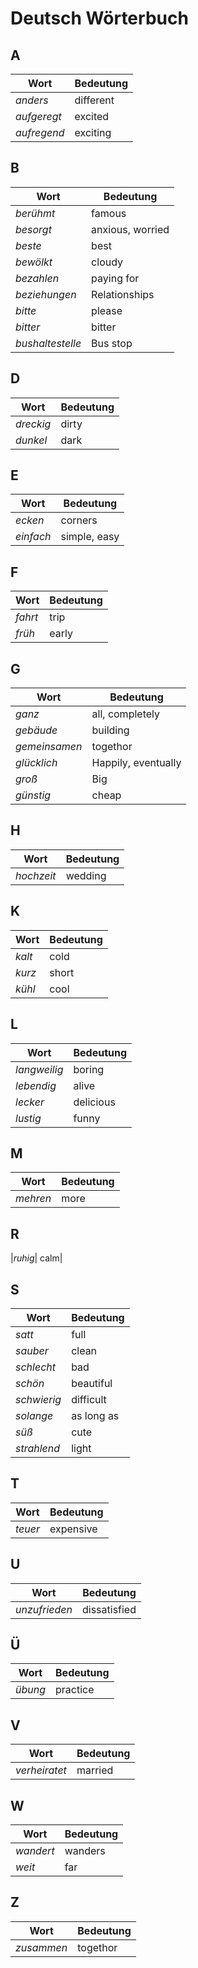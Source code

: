 # Deutsch Wörterbuch

## A

| Wort        | Bedeutung |
| ----------- | --------- |
| _anders_    | different |
| _aufgeregt_ | excited   |
| _aufregend_ | exciting  |

## B

| Wort             | Bedeutung        |
| ---------------- | ---------------- |
| _berühmt_        | famous           |
| _besorgt_        | anxious, worried |
| _beste_          | best             |
| _bewölkt_        | cloudy           |
| _bezahlen_       | paying for       |
| _beziehungen_    | Relationships    |
| _bitte_          | please           |
| _bitter_         | bitter           |
| _bushaltestelle_ | Bus stop         |

## D

| Wort      | Bedeutung |
| --------- | --------- |
| _dreckig_ | dirty     |
| _dunkel_  | dark      |

## E

| Wort      | Bedeutung    |
| --------- | ------------ |
| _ecken_   | corners      |
| _einfach_ | simple, easy |

## F

| Wort    | Bedeutung |
| ------- | --------- |
| _fahrt_ | trip      |
| _früh_  | early     |

## G

| Wort          | Bedeutung           |
| ------------- | ------------------- |
| _ganz_        | all, completely     |
| _gebäude_     | building            |
| _gemeinsamen_ | togethor            |
| _glücklich_   | Happily, eventually |
| _groß_        | Big                 |
| _günstig_     | cheap               |

## H

| Wort       | Bedeutung |
| ---------- | --------- |
| _hochzeit_ | wedding   |

## K

| Wort   | Bedeutung |
| ------ | --------- |
| _kalt_ | cold      |
| _kurz_ | short     |
| _kühl_ | cool      |

## L

| Wort         | Bedeutung |
| ------------ | --------- |
| _langweilig_ | boring    |
| _lebendig_   | alive     |
| _lecker_     | delicious |
| _lustig_     | funny     |

## M

| Wort     | Bedeutung |
| -------- | --------- |
| _mehren_ | more      |

## R

|_ruhig_| calm|

## S

| Wort        | Bedeutung  |
| ----------- | ---------- |
| _satt_      | full       |
| _sauber_    | clean      |
| _schlecht_  | bad        |
| _schön_     | beautiful  |
| _schwierig_ | difficult  |
| _solange_   | as long as |
| _süß_       | cute       |
| _strahlend_ | light      |

## T

| Wort    | Bedeutung |
| ------- | --------- |
| _teuer_ | expensive |

## U

| Wort          | Bedeutung    |
| ------------- | ------------ |
| _unzufrieden_ | dissatisfied |

## Ü

| Wort    | Bedeutung |
| ------- | --------- |
| _übung_ | practice  |

## V

| Wort          | Bedeutung |
| ------------- | --------- |
| _verheiratet_ | married   |

## W

| Wort      | Bedeutung |
| --------- | --------- |
| _wandert_ | wanders   |
| _weit_    | far       |

## Z

| Wort       | Bedeutung |
| ---------- | --------- |
| _zusammen_ | togethor  |
